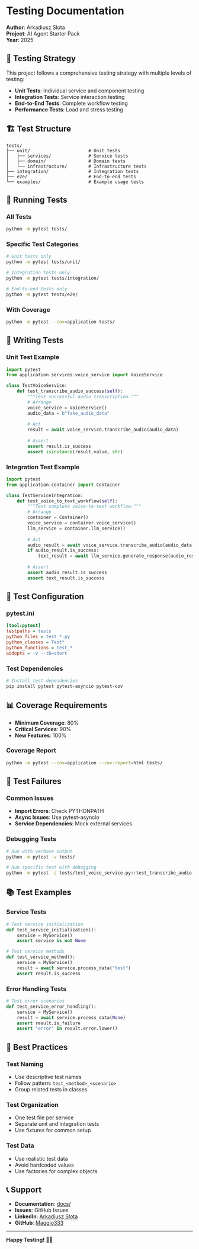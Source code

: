 # Testing Documentation

**Author**: Arkadiusz Słota  
**Project**: AI Agent Starter Pack  
**Year**: 2025

## 🧪 Testing Strategy

This project follows a comprehensive testing strategy with multiple levels of testing:

- **Unit Tests**: Individual service and component testing
- **Integration Tests**: Service interaction testing
- **End-to-End Tests**: Complete workflow testing
- **Performance Tests**: Load and stress testing

## 🏗️ Test Structure

```
tests/
├── unit/                      # Unit tests
│   ├── services/              # Service tests
│   ├── domain/                # Domain tests
│   └── infrastructure/        # Infrastructure tests
├── integration/               # Integration tests
├── e2e/                       # End-to-end tests
└── examples/                  # Example usage tests
```

## 🚀 Running Tests

### **All Tests**
```bash
python -m pytest tests/
```

### **Specific Test Categories**
```bash
# Unit tests only
python -m pytest tests/unit/

# Integration tests only
python -m pytest tests/integration/

# End-to-end tests only
python -m pytest tests/e2e/
```

### **With Coverage**
```bash
python -m pytest --cov=application tests/
```

## 📝 Writing Tests

### **Unit Test Example**
```python
import pytest
from application.services.voice_service import VoiceService

class TestVoiceService:
    def test_transcribe_audio_success(self):
        """Test successful audio transcription."""
        # Arrange
        voice_service = VoiceService()
        audio_data = b"fake_audio_data"
        
        # Act
        result = await voice_service.transcribe_audio(audio_data)
        
        # Assert
        assert result.is_success
        assert isinstance(result.value, str)
```

### **Integration Test Example**
```python
import pytest
from application.container import Container

class TestServiceIntegration:
    def test_voice_to_text_workflow(self):
        """Test complete voice-to-text workflow."""
        # Arrange
        container = Container()
        voice_service = container.voice_service()
        llm_service = container.llm_service()
        
        # Act
        audio_result = await voice_service.transcribe_audio(audio_data)
        if audio_result.is_success:
            text_result = await llm_service.generate_response(audio_result.value)
        
        # Assert
        assert audio_result.is_success
        assert text_result.is_success
```

## 🔧 Test Configuration

### **pytest.ini**
```ini
[tool:pytest]
testpaths = tests
python_files = test_*.py
python_classes = Test*
python_functions = test_*
addopts = -v --tb=short
```

### **Test Dependencies**
```bash
# Install test dependencies
pip install pytest pytest-asyncio pytest-cov
```

## 📊 Coverage Requirements

- **Minimum Coverage**: 80%
- **Critical Services**: 90%
- **New Features**: 100%

### **Coverage Report**
```bash
python -m pytest --cov=application --cov-report=html tests/
```

## 🚨 Test Failures

### **Common Issues**
- **Import Errors**: Check PYTHONPATH
- **Async Issues**: Use pytest-asyncio
- **Service Dependencies**: Mock external services

### **Debugging Tests**
```bash
# Run with verbose output
python -m pytest -v tests/

# Run specific test with debugging
python -m pytest -s tests/test_voice_service.py::test_transcribe_audio
```

## 📚 Test Examples

### **Service Tests**
```python
# Test service initialization
def test_service_initialization():
    service = MyService()
    assert service is not None

# Test service methods
def test_service_method():
    service = MyService()
    result = await service.process_data("test")
    assert result.is_success
```

### **Error Handling Tests**
```python
# Test error scenarios
def test_service_error_handling():
    service = MyService()
    result = await service.process_data(None)
    assert result.is_failure
    assert "error" in result.error.lower()
```

## 🎯 Best Practices

### **Test Naming**
- Use descriptive test names
- Follow pattern: `test_<method>_<scenario>`
- Group related tests in classes

### **Test Organization**
- One test file per service
- Separate unit and integration tests
- Use fixtures for common setup

### **Test Data**
- Use realistic test data
- Avoid hardcoded values
- Use factories for complex objects

## 📞 Support

- **Documentation**: [docs/](docs/)
- **Issues**: GitHub Issues
- **LinkedIn**: [Arkadiusz Słota](https://www.linkedin.com/in/arkadiusz-s%C5%82ota-229551172/)
- **GitHub**: [Maggio333](https://github.com/Maggio333)

---

**Happy Testing!** 🧪✨